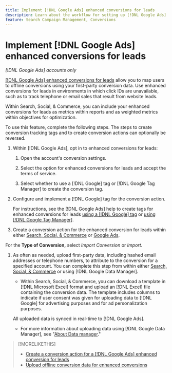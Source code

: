 ```yaml
---
title: Implement [!DNL Google Ads] enhanced conversions for leads
description: Learn about the workflow for setting up [!DNL Google Ads] enhanced conversions for leads.
feature: Search Campaign Management, Conversions 
---
```

# Implement [!DNL Google Ads] enhanced conversions for leads

*[!DNL Google Ads] accounts only*

[[!DNL Google Ads] enhanced conversions for leads](https://support.google.com/google-ads/answer/9888656) allow you to map users to offline conversions using your first-party conversion data. Use enhanced conversions for leads in environments in which click IDs are unavailable, such as to track telephone or email sales that result from website leads.

Within Search, Social, & Commerce, you can include your enhanced conversions for leads as metrics within reports and as weighted metrics within objectives for optimization.

To use this feature, complete the following steps. The steps to create conversion tracking tags and to create conversion actions can optionally be reversed.

1. Within [!DNL Google Ads], opt in to enhanced conversions for leads:

   1. Open the account's conversion settings.

   1. Select the option for enhanced conversions for leads and accept the terms of service.
   
   1. Select whether to use a [!DNL Google] tag or [!DNL Google Tag Manager] to create the conversion tag.


1. Configure and implement a [!DNL Google] tag for the conversion action.

   For instructions, see the [!DNL Google Ads] help to create tags for enhanced conversions for leads [using a [!DNL Google] tag](https://support.google.com/google-ads/answer/11021502) or [using [!DNL Google Tag Manager]](https://support.google.com/google-ads/answer/11347292).

1. Create a conversion action for the enhanced conversion for leads within either [Search, Social, & Commerce](/help/search-social-commerce/admin/conversion-metrics/conversion-action-google.md) or [Google Ads](https://support.google.com/google-ads/answer/12216226).

 For the **Type of Conversion,** select *Import Conversion* or *Import.*

1. As often as needed, upload first-party data, including hashed email addresses or telephone numbers, to attribute to the conversion for a specified account. You can complete this step from within either [Search, Social, & Commerce](/help/search-social-commerce/admin/conversion-metrics/upload-data-offline-conversions.md) or using [!DNL Google Data Manager].   
   
   * Within Search, Social, & Commerce, you can download a template in [!DNL Microsoft Excel] format and upload an [!DNL Excel] file containing the conversion data. The template includes columns to indicate if user consent was given for uploading data to [!DNL Google] for advertising purposes and for ad personalization purposes.
   
   All uploaded data is synced in real-time to [!DNL Google Ads].

   * For more information about uploading data using [!DNL Google Data Manager], see "[About Data manager](https://support.google.com/google-ads/answer/14639041)."

>[!MORELIKETHIS]
>
>* [Create a conversion action for a [!DNL Google Ads] enhanced conversion for leads](/help/search-social-commerce/admin/conversion-metrics/conversion-action-google.md)
>* [Upload offline conversion data for enhanced conversions](/help/search-social-commerce/admin/conversion-metrics/upload-data-offline-conversions.md)

